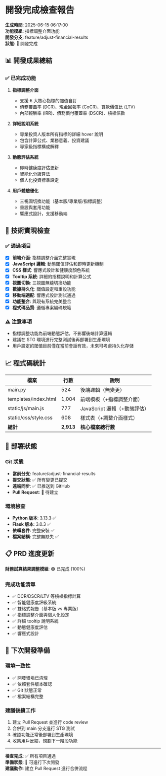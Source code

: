 # 開發完成檢查報告

**生成時間**: 2025-06-15 06:17:00  
**功能模組**: 指標調整介面功能  
**開發分支**: feature/adjust-financial-results  
**狀態**: 🔵 開發完成

## 📊 開發成果總結

### ✅ 已完成功能
1. **指標調整介面**
   - 支援 6 大核心指標的閾值自訂
   - 債務覆蓋率 (DCR)、現金回報率 (CoCR)、貸款價值比 (LTV)
   - 內部報酬率 (IRR)、債務償付覆蓋率 (DSCR)、槓桿倍數

2. **詳細說明系統**
   - 專業投資人版本所有指標的詳細 hover 說明
   - 包含計算公式、業務意義、投資建議
   - 專家級指標構成解釋

3. **動態評估系統**
   - 即時健康度評估更新
   - 智能化分級算法
   - 個人化投資標準設定

4. **用戶體驗優化**
   - 三視圖切換功能（基本版/專業版/指標調整）
   - 重設與套用功能
   - 響應式設計，支援移動端

## 🔧 技術實現檢查

### ✅ 通過項目
- [x] **前端介面**: 指標調整介面完整實現
- [x] **JavaScript 邏輯**: 動態閾值評估和即時更新機制
- [x] **CSS 樣式**: 響應式設計和健康度顏色系統
- [x] **Tooltip 系統**: 詳細的指標說明和計算公式
- [x] **視圖切換**: 三視圖無縫切換功能
- [x] **數據持久化**: 閾值設定和重設功能
- [x] **移動端適配**: 響應式設計測試通過
- [x] **功能整合**: 與現有系統完美整合
- [x] **程式碼品質**: 遵循專案編碼規範

### ⚠️ 注意事項
- 指標調整功能為前端動態評估，不影響後端計算邏輯
- 建議在 STG 環境進行完整測試後再部署到生產環境
- 用戶設定的閾值目前僅在當前會話有效，未來可考慮持久化存儲

## 📈 程式碼統計

| 檔案 | 行數 | 說明 |
|------|------|------|
| main.py | 524 | 後端邏輯（無變更） |
| templates/index.html | 1,004 | 前端模板（+指標調整介面） |
| static/js/main.js | 777 | JavaScript 邏輯（+動態評估） |
| static/css/style.css | 608 | 樣式表（+調整介面樣式） |
| **總計** | **2,913** | **核心檔案總行數** |

## 🚀 部署狀態

### Git 狀態
- **當前分支**: feature/adjust-financial-results
- **提交狀態**: ✅ 所有變更已提交
- **遠端同步**: ✅ 已推送到 GitHub
- **Pull Request**: 🔄 待建立

### 環境檢查
- **Python 版本**: 3.13.3 ✅
- **Flask 版本**: 3.0.3 ✅
- **依賴套件**: 完整安裝 ✅
- **檔案結構**: 完整無缺失 ✅

## 📋 PRD 進度更新

**財務試算結果調整模組**: 🟢 已完成 (100%)

### 完成功能清單
- ✅ DCR/DSCR/LTV 等槓桿指標計算
- ✅ 智能健康度評級系統
- ✅ 雙格式報告（基本版 vs 專業版）
- ✅ 指標調整介面與個人化設定
- ✅ 詳細 tooltip 說明系統
- ✅ 動態健康度評估
- ✅ 響應式設計

## 🎯 下次開發準備

### 環境一致性
- ✅ 開發環境已清理
- ✅ 依賴套件版本確認
- ✅ Git 狀態正常
- ✅ 檔案結構完整

### 建議後續工作
1. 建立 Pull Request 並進行 code review
2. 合併到 main 分支進行 STG 測試
3. 確認功能正常後部署到生產環境
4. 收集用戶反饋，規劃下一階段功能

---

**檢查完成**: ✅ 所有項目通過  
**準備狀態**: 🚀 可進行下次開發  
**建議動作**: 建立 Pull Request 進行合併流程 